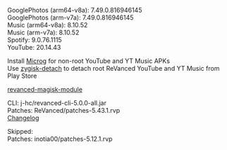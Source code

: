 GooglePhotos (arm64-v8a): 7.49.0.816946145  
GooglePhotos (arm-v7a): 7.49.0.816946145  
Music (arm64-v8a): 8.10.52  
Music (arm-v7a): 8.10.52  
Spotify: 9.0.76.1115  
YouTube: 20.14.43  

Install [Microg](https://github.com/ReVanced/GmsCore/releases) for non-root YouTube and YT Music APKs  
Use [zygisk-detach](https://github.com/j-hc/zygisk-detach) to detach root ReVanced YouTube and YT Music from Play Store  

[revanced-magisk-module](https://github.com/j-hc/revanced-magisk-module)
  
CLI: j-hc/revanced-cli-5.0.0-all.jar  
Patches: ReVanced/patches-5.43.1.rvp  
[Changelog](https://github.com/ReVanced/revanced-patches/releases/tag/v5.43.1)  

Skipped:  
Patches: inotia00/patches-5.12.1.rvp        
